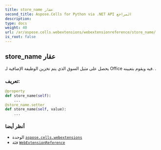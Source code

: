 ```yaml
---
title: store_name عقار
second_title: Aspose.Cells for Python via .NET API المراجع
description:
type: docs
weight: 40
url: /ar/aspose.cells.webextensions/webextensionreference/store_name/
is_root: false
---
```

##  store_name عقار

يحصل على مثيل السوق الذي يتم تخزين الوظيفة الإضافية لـ Office فيه ويقوم بتعيينه. .
###  تعريف:
```python
@property
def store_name(self):
    ...
@store_name.setter
def store_name(self, value):
    ...
```

###  أنظر أيضا
* الوحدة [`aspose.cells.webextensions`](../../)
* فئة [`WebExtensionReference`](/cells/python-net/ar/aspose.cells.webextensions/webextensionreference)
